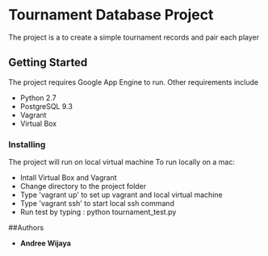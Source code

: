# Tournament Database Project
The project is a to create a simple tournament records and pair each player

## Getting Started
The project requires Google App Engine to run. Other requirements include
- Python 2.7
- PostgreSQL 9.3
- Vagrant
- Virtual Box

### Installing
The project will run on local virtual machine
To run locally on a mac:
- Intall Virtual Box and Vagrant
- Change directory to the project folder
- Type 'vagrant up' to set up vagrant and local virtual machine
- Type 'vagrant ssh' to start local ssh command
- Run test by typing : python tournament_test.py

##Authors
* **Andree Wijaya**

